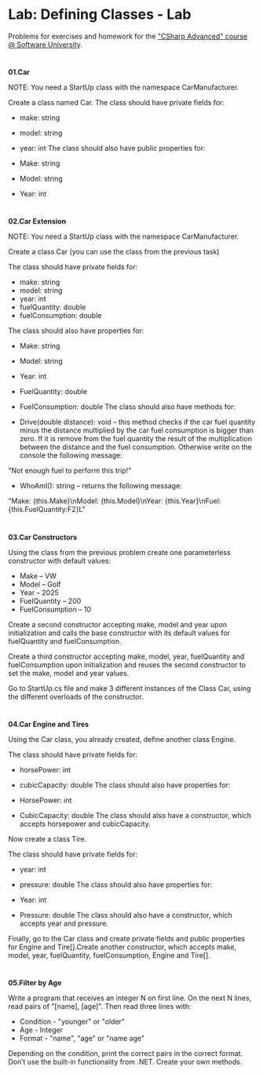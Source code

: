 ﻿# Lab: Defining Classes - LabProblems for exercises and homework for the  [&quot;CSharp Advanced&quot; course @ Software University](https://softuni.bg/courses/csharp-advanced).#**01.Car**NOTE: You need a StartUp class with the namespace CarManufacturer.Create a class named Car. The class should have private fields for:- make: string- model: string- year: intThe class should also have public properties for:- Make: string- Model: string- Year: int#**02.Car Extension**NOTE: You need a StartUp class with the namespace CarManufacturer.Create a class Car (you can use the class from the previous task)The class should have private fields for:- make: string- model: string- year: int- fuelQuantity: double- fuelConsumption: doubleThe class should also have properties for:- Make: string- Model: string- Year: int- FuelQuantity: double- FuelConsumption: doubleThe class should also have methods for:- Drive(double distance): void – this method checks if the car fuel quantity minus the distance multiplied by the car fuel consumption is bigger than zero. If it is remove from the fuel quantity the result of the multiplication between the distance and the fuel consumption. Otherwise write on the console the following message:  "Not enough fuel to perform this trip!"- WhoAmI(): string – returns the following message: "Make: {this.Make}\nModel: {this.Model}\nYear: {this.Year}\nFuel: {this.FuelQuantity:F2}L"#**03.Car Constructors**Using the class from the previous problem create one parameterless constructor with default values:- Make – VW- Model – Golf- Year – 2025- FuelQuantity – 200- FuelConsumption – 10Create a second constructor accepting make, model and year upon initialization and calls the base constructor with its default values for fuelQuantity and fuelConsumption.Create a third constructor accepting make, model, year, fuelQuantity and fuelConsumption upon initialization and reuses the second constructor to set the make, model and year values.Go to StartUp.cs file and make 3 different instances of the Class Car, using the different overloads of the constructor.#**04.Car Engine and Tires**Using the Car class, you already created, define another class Engine.The class should have private fields for:- horsePower: int- cubicCapacity: doubleThe class should also have properties for:- HorsePower: int- CubicCapacity: doubleThe class should also have a constructor, which accepts horsepower and cubicCapacity.Now create a class Tire.The class should have private fields for:- year: int- pressure: doubleThe class should also have properties for:- Year: int- Pressure: doubleThe class should also have a constructor, which accepts year and pressure.Finally, go to the Car class and create private fields and public properties for Engine and Tire[].Create another constructor, which accepts make, model, year, fuelQuantity, fuelConsumption, Engine and Tire[].#**05.Filter by Age**Write a program that receives an integer N on first line. On the next N lines, read pairs of "[name], [age]". Then read three lines with:- Condition - "younger" or "older"- Age - Integer- Format - "name", "age" or "name age"Depending on the condition, print the correct pairs in the correct format. Don’t use the built-in functionality from .NET. Create your own methods.